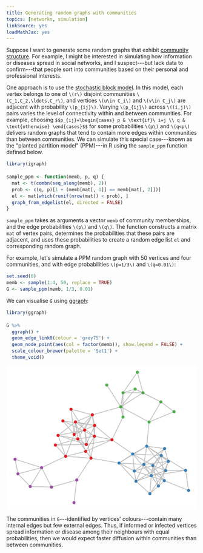 ```yaml
---
title: Generating random graphs with communities
topics: [networks, simulation]
linkSource: yes
loadMathJax: yes
---
```


Suppose I want to generate some random graphs that exhibit [community structure](https://en.wikipedia.org/wiki/Community_structure).
For example, I might be interested in simulating how information or diseases spread in social networks, and I suspect---but lack data to confirm---that people sort into communities based on their personal and professional interests.

One approach is to use the [stochastic block model](https://en.wikipedia.org/wiki/Stochastic_block_model).
In this model, each vertex belongs to one of `\(r\)` disjoint communities `\(C_1,C_2,\ldots,C_r\)`, and vertices `\(u\in C_i\)` and `\(v\in C_j\)` are adjacent with probability `\(p_{ij}\)`.
Varying `\(p_{ij}\)` across `\((i,j)\)` pairs varies the level of connectivity within and between communities.
For example, choosing
`$$p_{ij}=\begin{cases} p & \text{if}\ i=j \\ q & \text{otherwise} \end{cases}$$`
for some probabilities `\(p\)` and `\(q<p\)` delivers random graphs that tend to contain more edges within communities than between communities.
We can simulate this special case---known as the "planted partition model" (PPM)---in R using the `sample_ppm` function defined below.

```r
library(igraph)

sample_ppm <- function(memb, p, q) {
  mat <- t(combn(seq_along(memb), 2))
  prob <- c(q, p)[1 + (memb[mat[, 1]] == memb[mat[, 2]])]
  el <- mat[which(runif(nrow(mat)) < prob), ]
  graph_from_edgelist(el, directed = FALSE)
}
```

`sample_ppm` takes as arguments a vector `memb` of community memberships, and the edge probabilities `\(p\)` and `\(q\)`.
The function constructs a matrix `mat` of vertex pairs, determines the probabilities that these pairs are adjacent, and uses these probabilities to create a random edge list `el` and corresponding random graph.

For example, let's simulate a PPM random graph with 50 vertices and four communities, and with edge probabilities `\(p=1/3\)` and `\(q=0.01\)`:

```r
set.seed(0)
memb <- sample(1:4, 50, replace = TRUE)
G <- sample_ppm(memb, 1/3, 0.01)
```

We can visualise `G` using [ggraph](https://cran.r-project.org/package=ggraph):

```r
library(ggraph)

G %>%
  ggraph() +
  geom_edge_link0(colour = 'grey75') +
  geom_node_point(aes(col = factor(memb)), show.legend = FALSE) +
  scale_colour_brewer(palette = 'Set1') +
  theme_void()
```

![](figures/network-1.svg)

The communities in `G`---identified by vertices' colours---contain many internal edges but few external edges.
Thus, if informed or infected vertices spread information or disease among their neighbours with equal probabilities, then we would expect faster diffusion within communities than between communities.

